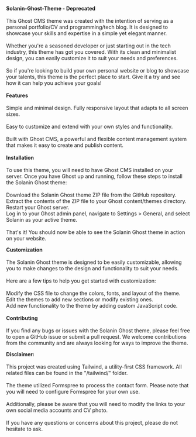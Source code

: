 **Solanin-Ghost-Theme - Deprecated**
<br><br>
This Ghost CMS theme was created with the intention of serving as a personal portfolio/CV and programming/tech blog. It is designed to showcase your skills and expertise in a simple yet elegant manner.
<br><br>
Whether you're a seasoned developer or just starting out in the tech industry, this theme has got you covered. With its clean and minimalist design, you can easily customize it to suit your needs and preferences.
<br><br>
So if you're looking to build your own personal website or blog to showcase your talents, this theme is the perfect place to start. Give it a try and see how it can help you achieve your goals!
<br><br>
**Features**
<br><br>
Simple and minimal design.
Fully responsive layout that adapts to all screen sizes.
<br><br>
Easy to customize and extend with your own styles and functionality.
<br><br>
Built with Ghost CMS, a powerful and flexible content management system that makes it easy to create and publish content.
<br><br>
**Installation**
<br><br>
To use this theme, you will need to have Ghost CMS installed on your server. Once you have Ghost up and running, follow these steps to install the Solanin Ghost theme:
<br><br>
Download the Solanin Ghost theme ZIP file from the GitHub repository.<br>
Extract the contents of the ZIP file to your Ghost content/themes directory.<br>
Restart your Ghost server.<br>
Log in to your Ghost admin panel, navigate to Settings > General, and select Solanin as your active theme.
<br><br>
That's it! You should now be able to see the Solanin Ghost theme in action on your website.<br>

**Customization**
<br><br>
The Solanin Ghost theme is designed to be easily customizable, allowing you to make changes to the design and functionality to suit your needs. 
<br><br>
Here are a few tips to help you get started with customization:
<br><br>
Modify the CSS file to change the colors, fonts, and layout of the theme.<br>
Edit the themes to add new sections or modify existing ones.<br>
Add new functionality to the theme by adding custom JavaScript code.
<br><br>
**Contributing**
<br><br>
If you find any bugs or issues with the Solanin Ghost theme, please feel free to open a GitHub issue or submit a pull request. We welcome contributions from the community and are always looking for ways to improve the theme.

**Disclaimer:**
<br><br>
This project was created using Tailwind, a utility-first CSS framework. All related files can be found in the "/tailwind/" folder.
<br><br>
The theme utilized Formspree to process the contact form. Please note that you will need to configure Formspree for your own use.
<br><br>
Additionally, please be aware that you will need to modify the links to your own social media accounts and CV photo.
<br><br>
If you have any questions or concerns about this project, please do not hesitate to ask.
